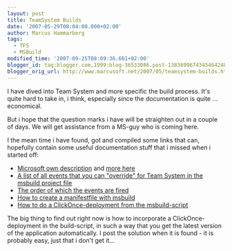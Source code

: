 ```yaml
---
layout: post
title: TeamSystem Builds
date: '2007-05-29T08:04:00.000+02:00'
author: Marcus Hammarberg
tags:
  - TFS
  - MSBuild
modified_time: '2007-09-25T08:09:36.661+02:00'
blogger_id: tag:blogger.com,1999:blog-36533086.post-1383699674345464248
blogger_orig_url: http://www.marcusoft.net/2007/05/teamsystem-builds.html
---
```


I have dived
into Team System and more specific the build process. It's quite hard to
take in, i think, especially since the documentation is quite ...
economical.

But i hope that the question marks i have will be straighten out in a
couple of days. We will get assistance from a MS-guy who is coming
here.

I the mean time i have found, got and compiled some links that can,
hopefully contain some useful documentation stuff that i missed when i
started off:

- [Microsoft own
    description](http://msdn2.microsoft.com/en-us/library/ms400710(VS.80).aspx)
    and [more
    here](http://msdn2.microsoft.com/en-us/library/ms400688(VS.80).aspx)
- [A list of all events that you can "override" for Team System in the
    <span id="SPELLING_ERROR_0"
    class="blsp-spelling-error">msbuild project
    file](http://blogs.msdn.com/nagarajp/archive/2005/10/27/485980.aspx)
- [The order of which the events are
    fired](http://blogs.msdn.com/nagarajp/archive/2005/11/03/488876.aspx)
- [How to create a manifestfile with <span
    id="SPELLING_ERROR_2"
    class="blsp-spelling-error">msbuild](http://blogs.msdn.com/echarran/archive/2006/08/09/693284.aspx)
- [How to do a ClickOnce-deployment from the
    msbuild-script](http://blogs.vertigosoftware.com/teamsystem/archive/2007/02/20/Incorporating_a_ClickOnce_Application_into_your_Team_Build.aspx)

The big thing to find out right now is how to incorporate a <span
id="SPELLING_ERROR_5"
class="blsp-spelling-error">ClickOnce-deployment in the
build-script, in such a way that you get the latest version of the
application automatically. I post the solution when it is found - it is
probably easy, just that i don't get it...
